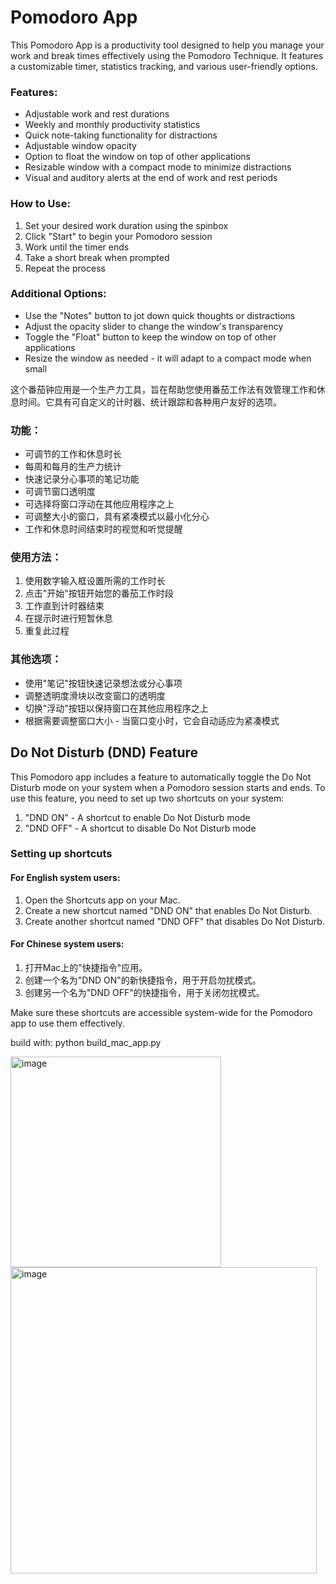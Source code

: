 # Pomodoro App
This Pomodoro App is a productivity tool designed to help you manage your work and break times effectively using the Pomodoro Technique. It features a customizable timer, statistics tracking, and various user-friendly options.

### Features:
- Adjustable work and rest durations
- Weekly and monthly productivity statistics
- Quick note-taking functionality for distractions
- Adjustable window opacity
- Option to float the window on top of other applications
- Resizable window with a compact mode to minimize distractions
- Visual and auditory alerts at the end of work and rest periods

### How to Use:
1. Set your desired work duration using the spinbox
2. Click "Start" to begin your Pomodoro session
3. Work until the timer ends
4. Take a short break when prompted
5. Repeat the process

### Additional Options:
- Use the "Notes" button to jot down quick thoughts or distractions
- Adjust the opacity slider to change the window's transparency
- Toggle the "Float" button to keep the window on top of other applications
- Resize the window as needed - it will adapt to a compact mode when small

这个番茄钟应用是一个生产力工具，旨在帮助您使用番茄工作法有效管理工作和休息时间。它具有可自定义的计时器、统计跟踪和各种用户友好的选项。

### 功能：
- 可调节的工作和休息时长
- 每周和每月的生产力统计
- 快速记录分心事项的笔记功能
- 可调节窗口透明度
- 可选择将窗口浮动在其他应用程序之上
- 可调整大小的窗口，具有紧凑模式以最小化分心
- 工作和休息时间结束时的视觉和听觉提醒

### 使用方法：
1. 使用数字输入框设置所需的工作时长
2. 点击"开始"按钮开始您的番茄工作时段
3. 工作直到计时器结束
4. 在提示时进行短暂休息
5. 重复此过程

### 其他选项：
- 使用"笔记"按钮快速记录想法或分心事项
- 调整透明度滑块以改变窗口的透明度
- 切换"浮动"按钮以保持窗口在其他应用程序之上
- 根据需要调整窗口大小 - 当窗口变小时，它会自动适应为紧凑模式

## Do Not Disturb (DND) Feature

This Pomodoro app includes a feature to automatically toggle the Do Not Disturb mode on your system when a Pomodoro session starts and ends. To use this feature, you need to set up two shortcuts on your system:

1. "DND ON" - A shortcut to enable Do Not Disturb mode
2. "DND OFF" - A shortcut to disable Do Not Disturb mode

### Setting up shortcuts

#### For English system users:
1. Open the Shortcuts app on your Mac.
2. Create a new shortcut named "DND ON" that enables Do Not Disturb.
3. Create another shortcut named "DND OFF" that disables Do Not Disturb.

#### For Chinese system users:
1. 打开Mac上的"快捷指令"应用。
2. 创建一个名为"DND ON"的新快捷指令，用于开启勿扰模式。
3. 创建另一个名为"DND OFF"的快捷指令，用于关闭勿扰模式。

Make sure these shortcuts are accessible system-wide for the Pomodoro app to use them effectively.

build with: python build_mac_app.py

<img width="337" alt="image" src="https://github.com/user-attachments/assets/72521543-58d5-4bfd-9f15-78d3e6d27a43">
<img width="490" alt="image" src="https://github.com/user-attachments/assets/37efb09d-024f-4433-b5ca-029d77d7cbec">
